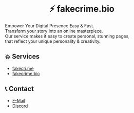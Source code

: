 <h1 align="center">
 ⚡ fakecrime.bio
</h1>

Empower Your Digital Presence Easy & Fast. <br />
Transform your story into an online masterpiece. <br />
Our service makes it easy to create personal, stunning pages, <br />
that reflect your unique personality & creativity.

## 💥 Services
-   [fakecri.me](https://fakecri.me)
-   [fakecrime.bio](https://fakecrime.bio)

## 📞 Contact
-   [E-Mail](mailto:email@fakecrime.bio)
-   [Discord](https://discord.gg/fakecrime)
